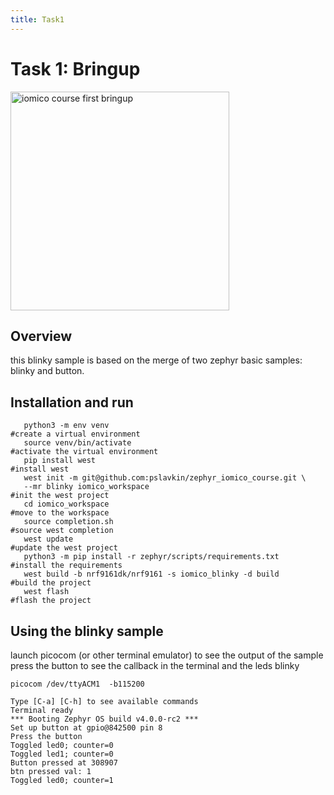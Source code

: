 ```yaml
---
title: Task1
---
```


# Task 1: Bringup

<img src=".pics/first_bringup.jpeg" width="350" title="iomico course first bringup">

## Overview

this blinky sample is based on the merge of two zephyr basic samples: blinky and
button.


## Installation and run

```
   python3 -m env venv                                              #create a virtual environment
   source venv/bin/activate                                         #activate the virtual environment
   pip install west                                                 #install west
   west init -m git@github.com:pslavkin/zephyr_iomico_course.git \
   --mr blinky iomico_workspace                                     #init the west project
   cd iomico_workspace                                              #move to the workspace
   source completion.sh                                             #source west completion
   west update                                                      #update the west project
   python3 -m pip install -r zephyr/scripts/requirements.txt        #install the requirements
   west build -b nrf9161dk/nrf9161 -s iomico_blinky -d build        #build the project
   west flash                                                       #flash the project
```

## Using the blinky sample

launch picocom (or other terminal emulator) to see the output of the sample
press the button to see the callback in the terminal and the leds blinky

```
picocom /dev/ttyACM1  -b115200

Type [C-a] [C-h] to see available commands
Terminal ready
*** Booting Zephyr OS build v4.0.0-rc2 ***
Set up button at gpio@842500 pin 8
Press the button
Toggled led0; counter=0
Toggled led1; counter=0
Button pressed at 308907
btn pressed val: 1
Toggled led0; counter=1

```
